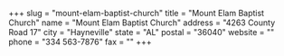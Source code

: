 +++
slug = "mount-elam-baptist-church"
title = "Mount Elam Baptist Church"
name = "Mount Elam Baptist Church"
address = "4263 County Road 17"
city = "Hayneville"
state = "AL"
postal = "36040"
website = ""
phone = "334 563-7876"
fax = ""
+++
